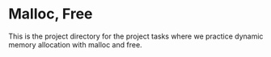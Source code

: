 # Malloc, Free

This is the project directory for the project tasks where we practice dynamic memory allocation with malloc and free.
